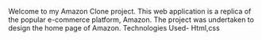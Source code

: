 Welcome to my Amazon Clone project. This web application is a replica of the popular e-commerce platform, Amazon. The project was undertaken to design the home page of Amazon.
Technologies Used-
Html,css
